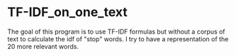 # TF-IDF_on_one_text

The goal of this program is to use TF-IDF formulas but without a corpus of text to calculate the idf of "stop" words.
I try to have a representation of the 20 more relevant words.
